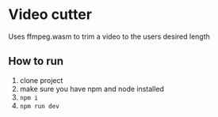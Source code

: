 # Video cutter

Uses ffmpeg.wasm to trim a video to the users desired length

## How to run

1. clone project
2. make sure you have npm and node installed
3. `npm i`
4. `npm run dev`
